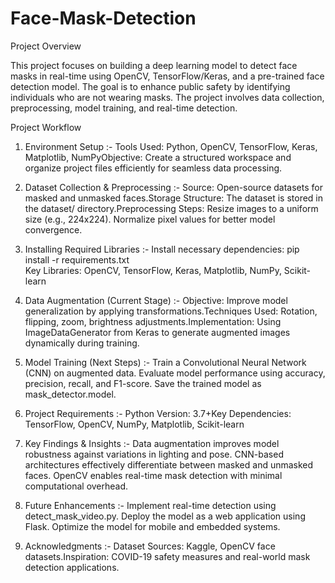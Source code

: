 # Face-Mask-Detection
Project Overview

This project focuses on building a deep learning model to detect face masks in real-time using OpenCV, TensorFlow/Keras, and a pre-trained face detection model. The goal is to enhance public safety by identifying individuals who are not wearing masks. The project involves data collection, preprocessing, model training, and real-time detection.

Project Workflow

1. Environment Setup  :-
Tools Used: Python, OpenCV, TensorFlow, Keras, Matplotlib, NumPyObjective: Create a structured workspace and organize project files efficiently for seamless data processing.

2. Dataset Collection & Preprocessing  :-
Source: Open-source datasets for masked and unmasked faces.Storage Structure: The dataset is stored in the dataset/ directory.Preprocessing Steps: Resize images to a uniform size (e.g., 224x224). Normalize pixel values for better model convergence.

3. Installing Required Libraries  :-
Install necessary dependencies:
pip install -r requirements.txt  
Key Libraries: OpenCV, TensorFlow, Keras, Matplotlib, NumPy, Scikit-learn

4. Data Augmentation (Current Stage)  :-
Objective: Improve model generalization by applying transformations.Techniques Used: Rotation, flipping, zoom, brightness adjustments.Implementation: Using ImageDataGenerator from Keras to generate augmented images dynamically during training.

5. Model Training (Next Steps)  :-
Train a Convolutional Neural Network (CNN) on augmented data. Evaluate model performance using accuracy, precision, recall, and F1-score. Save the trained model as mask_detector.model.

6. Project Requirements  :-
Python Version: 3.7+Key Dependencies: TensorFlow, OpenCV, NumPy, Matplotlib, Scikit-learn

7. Key Findings & Insights  :-
Data augmentation improves model robustness against variations in lighting and pose. CNN-based architectures effectively differentiate between masked and unmasked faces. OpenCV enables real-time mask detection with minimal computational overhead.

8. Future Enhancements  :-
Implement real-time detection using detect_mask_video.py. Deploy the model as a web application using Flask. Optimize the model for mobile and embedded systems.

9. Acknowledgments  :-
Dataset Sources: Kaggle, OpenCV face datasets.Inspiration: COVID-19 safety measures and real-world mask detection applications.
